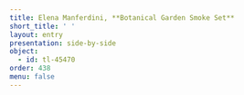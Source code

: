```yaml
---
title: Elena Manferdini, **Botanical Garden Smoke Set**
short_title: ' '
layout: entry
presentation: side-by-side
object:
  - id: tl-45470
order: 438
menu: false
---
```

